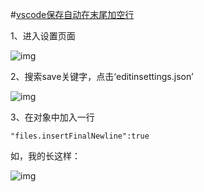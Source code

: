 #[vscode保存自动在末尾加空行](https://www.cnblogs.com/yummylucky/p/11217168.html)

1、进入设置页面

![img](https://img2018.cnblogs.com/blog/875134/201907/875134-20190720113350974-609776444.png)

2、搜索save关键字，点击‘editinsettings.json’

![img](https://img2018.cnblogs.com/blog/875134/201907/875134-20190720113418931-1781730661.png)

3、在对象中加入一行

```
"files.insertFinalNewline":true
```

如，我的长这样：

![img](https://img2018.cnblogs.com/blog/875134/201907/875134-20190720113652142-1528886700.png)